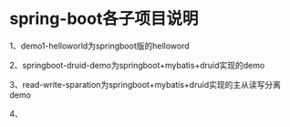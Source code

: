 # spring-boot各子项目说明

1、demo1-helloworld为springboot版的helloword

2、springboot-druid-demo为springboot+mybatis+druid实现的demo

3、read-write-sparation为springboot+mybatis+druid实现的主从读写分离demo

4、